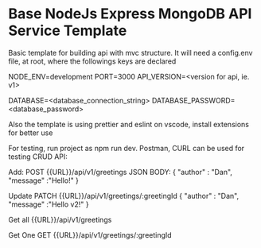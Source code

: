 # Base NodeJs Express MongoDB API Service Template

Basic template for building api with mvc structure.
It will need a config.env file, at root, where the followings keys are declared

NODE_ENV=development<or production>
PORT=3000
API_VERSION=<version for api, ie. v1>

DATABASE=<database_connection_string>
DATABASE_PASSWORD=<database_password>

Also the template is using prettier and eslint on vscode, install extensions for better use

For testing, run project as npm run dev. Postman, CURL can be used for testing CRUD API:

Add:
POST {{URL}}/api/v1/greetings
JSON BODY:
{ "author" : "Dan",
"message" :"Hello!"
}

Update
PATCH {{URL}}/api/v1/greetings/:greetingId
{ "author" : "Dan",
"message" :"Hello v2!"
}

Get all
{{URL}}/api/v1/greetings

Get One
GET {{URL}}/api/v1/greetings/:greetingId
